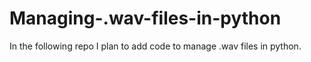 # Managing-.wav-files-in-python
In the following repo I plan to add code to manage .wav files in python. 
